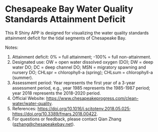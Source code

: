 # Chesapeake Bay Water Quality Standards Attainment Deficit
This R Shiny APP is designed for visualizing the water quality standards attainment deficit for the tidal segments of Chesapeake Bay.

Notes:
1. Attainment deficit: 0% = full attainment; -100% = full non-attainment.
2. Designated use: OW = open water dissolved oxygen (DO); DW = deep water DO; DC = deep channel DO; MSN = migratory spawning and nursery DO; CHLspr = chlorophyll-a (spring); CHLsum = chlorophyll-a (summer).
3. Assessment period: Year represents the first year of a 3-year assessment period, e.g., year 1985 represents the 1985-1987 period; year 2018 represents the 2018-2020 period.
4. Official Website: https://www.chesapeakeprogress.com/clean-water/water-quality.
5. References: https://doi.org/10.1016/j.scitotenv.2018.05.025; https://doi.org/10.3389/fmars.2018.00422.
6. For questions or feedback, please contact Qian Zhang (qzhang@chesapeakebay.net).
